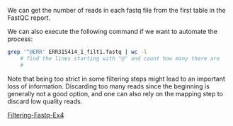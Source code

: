 We can get the number of reads in each fastq file from the first table in the FastQC report.

We can also execute the following command if we want to automate the process:

```bash
grep '^@ERR' ERR315414_1_filt1.fastq | wc -l
    # find the lines starting with "@" and count how many there are
    # 
```

Note that being too strict in some filtering steps might lead to an important loss of information. Discarding too many reads since the beginning is generally not a good option, and one can also rely on the mapping step to discard low quality reads.

[Filtering-Fastq-Ex4](https://github.com/Functional-Genomics/TeachingMaterial/blob/Cancer-Genomics-07-2015/doc/13.filtering_fastq.md#exercise-4-)
